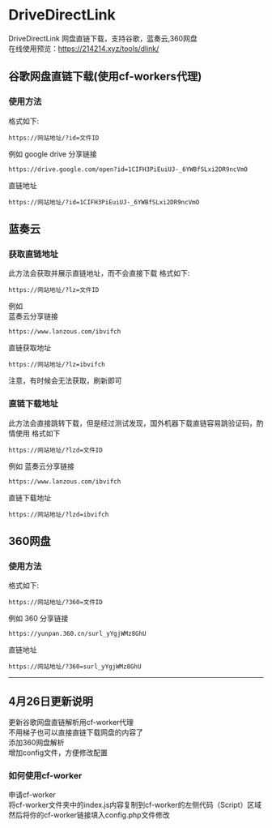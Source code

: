 # DriveDirectLink
DriveDirectLink 网盘直链下载，支持谷歌，蓝奏云,360网盘  
在线使用预览：https://214214.xyz/tools/dlink/
## 谷歌网盘直链下载(使用cf-workers代理)
### 使用方法
格式如下:
```
https://网站地址/?id=文件ID
```
例如
google drive 分享链接
```
https://drive.google.com/open?id=1CIFH3PiEuiUJ-_6YWBfSLxi2DR9ncVmO
```
直链地址
```
https://网站地址/?id=1CIFH3PiEuiUJ-_6YWBfSLxi2DR9ncVmO
```
## 蓝奏云
### 获取直链地址
此方法会获取并展示直链地址，而不会直接下载
格式如下:
```
https://网站地址/?lz=文件ID
```
例如  
蓝奏云分享链接
```
https://www.lanzous.com/ibvifch
```
直链获取地址
```
https://网站地址/?lz=ibvifch
```
注意，有时候会无法获取，刷新即可
### 直链下载地址
此方法会直接跳转下载，但是经过测试发现，国外机器下载直链容易跳验证码，酌情使用
格式如下
```
https://网站地址/?lzd=文件ID
```
例如
蓝奏云分享链接
```
https://www.lanzous.com/ibvifch
```
直链下载地址
```
https://网站地址/?lzd=ibvifch
```
## 360网盘
### 使用方法
格式如下:
```
https://网站地址/?360=文件ID
```
例如
360 分享链接
```
https://yunpan.360.cn/surl_yYgjWMz8GhU
```
直链地址
```
https://网站地址/?360=surl_yYgjWMz8GhU
```
---
## 4月26日更新说明
更新谷歌网盘直链解析用cf-worker代理  
不用梯子也可以直接直链下载网盘的内容了  
添加360网盘解析  
增加config文件，方便修改配置  
### 如何使用cf-worker
申请cf-worker  
将cf-worker文件夹中的index.js内容复制到cf-worker的左侧代码（Script）区域
然后将你的cf-worker链接填入config.php文件修改
